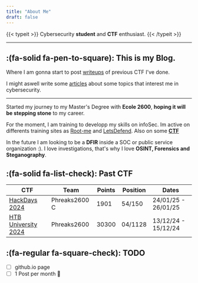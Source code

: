```yaml
---
title: "About Me"
draft: false
---
```



{{< typeit >}}
 Cybersecurity **student** and **CTF** enthusiast.
{{< /typeit >}}


---

## :(fa-solid fa-pen-to-square): This is my Blog.

Where I am gonna start to post [writeups](/writeups/) of previous CTF I've done.

I might aswell write some [articles](/articles/) about some topics that interest me in cybersecurity.

---

Started my journey to my Master's Degree with **Ecole 2600**, **hoping it will be stepping stone** to my career.

For the moment, I am training to developp my skills on infoSec. Im active on differents training sites as [Root-me](https://www.root-me.org/Paiinxz) and [LetsDefend](https://app.letsdefend.io/user/paiinxz). Also on some **[CTF](#fa-solid-fa-list-check-past-ctf)**


In the future I am looking to be a **DFIR** inside a SOC or public service organization :). I love investigations, that's why I love **OSINT, Forensics and Steganography**. 

## :(fa-solid fa-list-check): Past CTF

| CTF                                                      | Team            | Points | Position | Dates               |
|----------------------------------------------------------|-----------------|--------|----------|---------------------|
| [HackDays 2024](https://ctf.hackday.fr/)    	               | Phreaks2600 C   | 1901   | 54/150   | 24/01/25 - 26/01/25
| [HTB University 2024](https://ctf.hackthebox.com/event/details/university-ctf-2024-binary-badlands-1822)    	               | Phreaks2600     | 30300  | 04/1128  | 13/12/24 - 15/12/24 |




## :(fa-regular fa-square-check): TODO

- [ ] github.io page
- [ ] 1 Post per month 🙏
